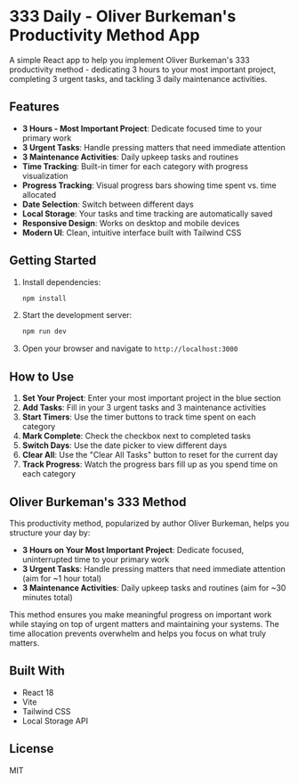 # 333 Daily - Oliver Burkeman's Productivity Method App

A simple React app to help you implement Oliver Burkeman's 333 productivity method - dedicating 3 hours to your most important project, completing 3 urgent tasks, and tackling 3 daily maintenance activities.

## Features

- **3 Hours - Most Important Project**: Dedicate focused time to your primary work
- **3 Urgent Tasks**: Handle pressing matters that need immediate attention
- **3 Maintenance Activities**: Daily upkeep tasks and routines
- **Time Tracking**: Built-in timer for each category with progress visualization
- **Progress Tracking**: Visual progress bars showing time spent vs. time allocated
- **Date Selection**: Switch between different days
- **Local Storage**: Your tasks and time tracking are automatically saved
- **Responsive Design**: Works on desktop and mobile devices
- **Modern UI**: Clean, intuitive interface built with Tailwind CSS

## Getting Started

1. Install dependencies:
   ```bash
   npm install
   ```

2. Start the development server:
   ```bash
   npm run dev
   ```

3. Open your browser and navigate to `http://localhost:3000`

## How to Use

1. **Set Your Project**: Enter your most important project in the blue section
2. **Add Tasks**: Fill in your 3 urgent tasks and 3 maintenance activities
3. **Start Timers**: Use the timer buttons to track time spent on each category
4. **Mark Complete**: Check the checkbox next to completed tasks
5. **Switch Days**: Use the date picker to view different days
6. **Clear All**: Use the "Clear All Tasks" button to reset for the current day
7. **Track Progress**: Watch the progress bars fill up as you spend time on each category

## Oliver Burkeman's 333 Method

This productivity method, popularized by author Oliver Burkeman, helps you structure your day by:
- **3 Hours on Your Most Important Project**: Dedicate focused, uninterrupted time to your primary work
- **3 Urgent Tasks**: Handle pressing matters that need immediate attention (aim for ~1 hour total)
- **3 Maintenance Activities**: Daily upkeep tasks and routines (aim for ~30 minutes total)

This method ensures you make meaningful progress on important work while staying on top of urgent matters and maintaining your systems. The time allocation prevents overwhelm and helps you focus on what truly matters.

## Built With

- React 18
- Vite
- Tailwind CSS
- Local Storage API

## License

MIT
